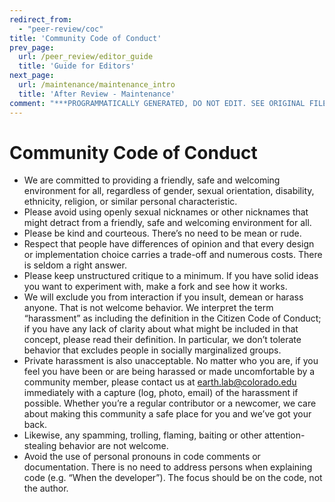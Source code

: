 ```yaml
---
redirect_from:
  - "peer-review/coc"
title: 'Community Code of Conduct'
prev_page:
  url: /peer_review/editor_guide
  title: 'Guide for Editors'
next_page:
  url: /maintenance/maintenance_intro
  title: 'After Review - Maintenance'
comment: "***PROGRAMMATICALLY GENERATED, DO NOT EDIT. SEE ORIGINAL FILES IN /content***"
---
```

# Community Code of Conduct
- We are committed to providing a friendly, safe and welcoming environment for all, regardless of gender, sexual orientation, disability, ethnicity, religion, or similar personal characteristic.
- Please avoid using openly sexual nicknames or other nicknames that might detract from a friendly, safe and welcoming environment for all.
- Please be kind and courteous. There’s no need to be mean or rude.
- Respect that people have differences of opinion and that every design or implementation choice carries a trade-off and numerous costs. There is seldom a right answer.
- Please keep unstructured critique to a minimum. If you have solid ideas you want to experiment with, make a fork and see how it works.
- We will exclude you from interaction if you insult, demean or harass anyone. That is not welcome behavior. We interpret the term “harassment” as including the definition in the Citizen Code of Conduct; if you have any lack of clarity about what might be included in that concept, please read their definition. In particular, we don’t tolerate behavior that excludes people in socially marginalized groups.
- Private harassment is also unacceptable. No matter who you are, if you feel you have been or are being harassed or made uncomfortable by a community member, please contact us at earth.lab@colorado.edu immediately with a capture (log, photo, email) of the harassment if possible. Whether you’re a regular contributor or a newcomer, we care about making this community a safe place for you and we’ve got your back.
- Likewise, any spamming, trolling, flaming, baiting or other attention-stealing behavior are not welcome.
- Avoid the use of personal pronouns in code comments or documentation. There is no need to address persons when explaining code (e.g. “When the developer”). The focus should be on the code, not the author.
